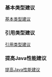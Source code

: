### 基本类型建议
[基本类型建议](https://github.com/ningbaoqi/Java/blob/master/README-jiben.md)
### 引用类型建议
[引用类型建议](https://github.com/ningbaoqi/Java/blob/master/README-jiben1.md)
### 提高Java性能建议
[提高Java性能建议](https://github.com/ningbaoqi/Java/blob/master/README-jiben2.md)
